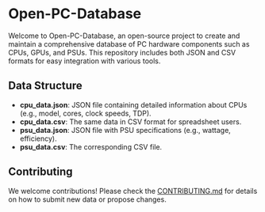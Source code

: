 # Open-PC-Database

Welcome to Open-PC-Database, an open-source project to create and maintain a comprehensive database of PC hardware components such as CPUs, GPUs, and PSUs. This repository includes both JSON and CSV formats for easy integration with various tools.

## Data Structure

- **cpu_data.json**: JSON file containing detailed information about CPUs (e.g., model, cores, clock speeds, TDP).
- **cpu_data.csv**: The same data in CSV format for spreadsheet users.
- **psu_data.json**: JSON file with PSU specifications (e.g., wattage, efficiency).
- **psu_data.csv**: The corresponding CSV file.

## Contributing

We welcome contributions! Please check the [CONTRIBUTING.md](CONTRIBUTING.md) for details on how to submit new data or propose changes.
